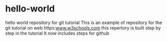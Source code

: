 # hello-world
hello world repository for git tutorial
This is an example of repository for the git tutorial on web https:www.w3schools.com
this repertory is built step by step in the tutorial
It now includes steps for github

